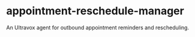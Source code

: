 # appointment-reschedule-manager
An Ultravox agent for outbound appointment reminders and rescheduling.
